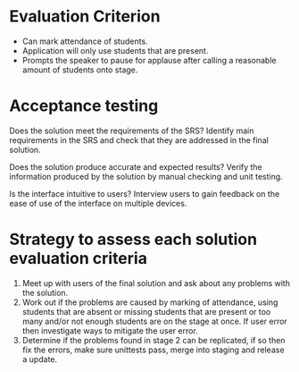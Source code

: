 # Evaluation Criterion

- Can mark attendance of students.
- Application will only use students that are present.
- Prompts the speaker to pause for applause after calling a reasonable amount of students onto stage.

# Acceptance testing
Does the solution meet the requirements of the SRS?
  Identify main requirements in the SRS and check that they are addressed in the final solution.

Does the solution produce accurate and expected results?
  Verify the information produced by the solution by manual checking and unit testing.

Is the interface intuitive to users?
  Interview users to gain feedback on the ease of use of the interface on multiple devices.
  
  
# Strategy to assess each solution evaluation criteria
1. Meet up with users of the final solution and ask about any problems with the solution.
2. Work out if the problems are caused by marking of attendance, using students that are absent or missing students that are present or too many and/or not enough students are on the stage at once.
   If user error then investigate ways to mitigate the user error.
3. Determine if the problems found in stage 2 can be replicated, if so then fix the errors, make sure unittests pass, merge into staging and release a update.

